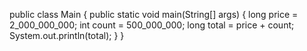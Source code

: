 public class Main {
  public static void main(String[] args) {
    long price = 2_000_000_000;
    int count = 500_000_000;
    long total = price + count;
    System.out.println(total);
  }
}
